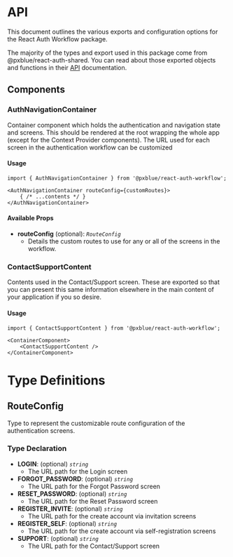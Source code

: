 # API
This document outlines the various exports and configuration options for the React Auth Workflow package.

The majority of the types and export used in this package come from @pxblue/react-auth-shared. You can read about those exported objects and functions in their [API](https://github.com/pxblue/react-auth-shared/tree/master/docs/API.md) documentation.

## Components

### AuthNavigationContainer
Container component which holds the authentication and navigation state and screens. This should be rendered at the root wrapping the whole app (except for the Context Provider components). The URL used for each screen in the authentication workflow can be customized

#### Usage
```tsx
import { AuthNavigationContainer } from '@pxblue/react-auth-workflow';

<AuthNavigationContainer routeConfig={customRoutes}>
    { /* ...contents */ }
</AuthNavigationContainer>
```

#### Available Props

-   **routeConfig** (optional): _`RouteConfig`_
    -   Details the custom routes to use for any or all of the screens in the workflow.

### ContactSupportContent
Contents used in the Contact/Support screen. These are exported so that you can present this same information elsewhere in the main content of your application if you so desire.

#### Usage
```tsx
import { ContactSupportContent } from '@pxblue/react-auth-workflow';

<ContainerComponent>
    <ContactSupportContent />
</ContainerComponent>
```

# Type Definitions

## RouteConfig

Type to represent the customizable route configuration of the authentication screens.

### Type Declaration

-   **LOGIN**: (optional) _`string`_
    -   The URL path for the Login screen
-   **FORGOT_PASSWORD**: (optional) _`string`_
    -   The URL path for the Forgot Password screen
-   **RESET_PASSWORD**: (optional) _`string`_
    -   The URL path for the Reset Password screen
-   **REGISTER_INVITE**: (optional) _`string`_
    -   The URL path for the create account via invitation screens
-   **REGISTER_SELF**: (optional) _`string`_
    -   The URL path for the create account via self-registration screens
-   **SUPPORT**: (optional) _`string`_
    -   The URL path for the Contact/Support screen